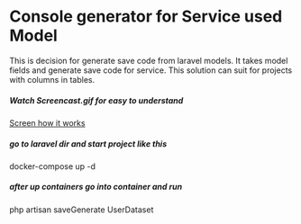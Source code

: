 # Console generator for Service used Model
<p> 
This is decision for generate save code from laravel models. 
It takes model fields and generate save code for service. 
This solution can suit for projects with  columns in tables.
</p>

<h5>Watch Screencast.gif for easy to understand</h5>
<a href="https://github.com/DmitriyRetuskiy/laravel_console_generator/blob/main/Screencast.gif"> Screen how it works</a>

<h5> go to laravel dir and  
start project like this   </h5>
     docker-compose up -d   <br />
<h5>after up containers 
go into container and run   </h5>
     php artisan saveGenerate UserDataset <br />
     

